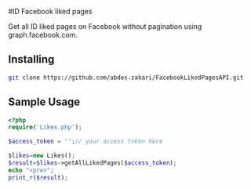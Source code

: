 #ID Facebook liked pages 


Get all ID liked pages on Facebook without pagination using graph.facebook.com.


## Installing

```bash
git clone https://github.com/abdes-zakari/FacebookLikedPagesAPI.git
```

## Sample Usage

					
```php
<?php
require('Likes.php');

$access_token = '';// your access token here

$likes=new Likes();
$result=$likes->getAllLikedPages($access_token);
echo "<pre>";
print_r($result);

```
